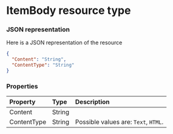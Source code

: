 # ItemBody resource type



### JSON representation

Here is a JSON representation of the resource

```json
{
  "Content": "String",
  "ContentType": "String"
}

```
### Properties
| Property	   | Type	|Description|
|:---------------|:--------|:----------|
|Content|String||
|ContentType|String| Possible values are: `Text`, `HTML`.|
<!-- uuid: 446a4200-fa4c-44f8-9e3a-c8a207f55298\n2015-10-09 15:13:50 UTC -->